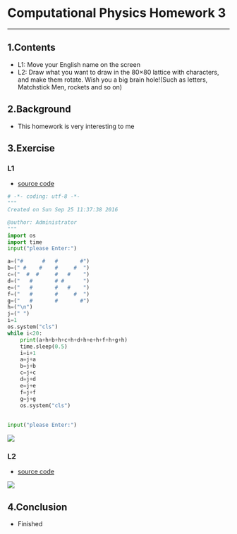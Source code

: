 # Computational Physics Homework 3
***
## 1.Contents
* L1: Move your English name on the screen
* L2: Draw what you want to draw in the 80×80 lattice with characters, and make them rotate. Wish you a big brain hole!(Such as letters, Matchstick Men, rockets and so on)

## 2.Background
* This homework is very interesting to me

## 3.Exercise

### L1
* [source code](https://github.com/yukangnineteen/computational_physics_N2014301020117/blob/master/Exercise-3/computational_physics%20homework%203-L1.py)
```python
# -*- coding: utf-8 -*-
"""
Created on Sun Sep 25 11:37:38 2016

@author: Administrator
"""
import os
import time
input("please Enter:")

a=("#      #   #       #")
b=(" #    #    #     #  ")
c=("  #  #     #   #    ")
d=("   #       # #      ")
e=("   #       #   #    ")
f=("   #       #     #  ")
g=("   #       #       #")
h=("\n")
j=(" ")
i=1
os.system("cls")
while i<20:
    print(a+h+b+h+c+h+d+h+e+h+f+h+g+h)
    time.sleep(0.5)
    i=i+1
    a=j+a
    b=j+b
    c=j+c
    d=j+d
    e=j+e
    f=j+f
    g=j+g
    os.system("cls")
    
    
input("please Enter:")
```


![](https://github.com/yukangnineteen/computational_physics_N2014301020117/blob/master/Exercise-3/computational_physics%20homework%203-L1.gif)

### L2
* [source code](https://github.com/yukangnineteen/computational_physics_N2014301020117/blob/master/Exercise-3/computational_physics%20homework%203-L2.py)

![](https://github.com/yukangnineteen/computational_physics_N2014301020117/blob/master/Exercise-3/computational_physics%20homework%203-L2.gif)

## 4.Conclusion
* Finished
